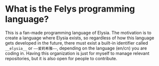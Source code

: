 # What is the Felys programming language?

This is a fan-made programming language of Elysia. The motivation is to create a language where Elysia exists, so regardless of how this language gets developed in the future, there must exist a built-in identifier called `__elysia__` or `——爱莉希雅——`, depending on the language (en/cn) you are coding in. Having this organization is just for myself to manage relevant repositories, but it is also open for people to contribute.
